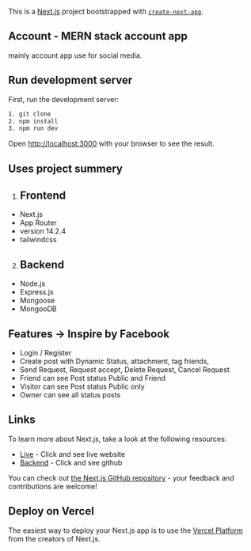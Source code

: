 This is a [Next.js](https://nextjs.org/) project bootstrapped with [`create-next-app`](https://github.com/vercel/next.js/tree/canary/packages/create-next-app).

## Account - MERN stack account app
mainly account app use for social media.

## Run development server

First, run the development server:

```bash
1. git clone
2. npm install
3. npm run dev
```

Open [http://localhost:3000](http://localhost:3000) with your browser to see the result.

## Uses project summery
1. Frontend
    -
- Next.js 
- App Router
- version 14.2.4
- tailwindcss

2. Backend
    -
- Node.js
- Express.js
- Mongoose
- MongooDB

## Features -> Inspire by Facebook
- Login / Register
- Create post with Dynamic Status, attachment, tag friends, 
- Send Request, Request accept, Delete Request, Cancel Request 
- Friend can see Post status Public and Friend 
- Visitor can see  Post status Public only 
- Owner can see all status posts 


## Links

To learn more about Next.js, take a look at the following resources:

- [Live](https://nextjs.org/docs) - Click and see live website
- [Backend](https://github.com/mohinranait/account_social_server) - Click and see github

You can check out [the Next.js GitHub repository](https://github.com/vercel/next.js/) - your feedback and contributions are welcome!

## Deploy on Vercel

The easiest way to deploy your Next.js app is to use the [Vercel Platform](https://vercel.com/new?utm_medium=default-template&filter=next.js&utm_source=create-next-app&utm_campaign=create-next-app-readme) from the creators of Next.js.


